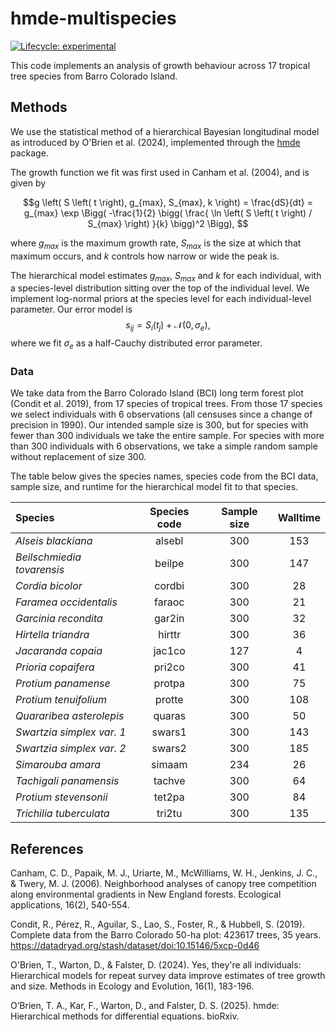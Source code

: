 # hmde-multispecies
[![Lifecycle:
experimental](https://img.shields.io/badge/lifecycle-experimental-orange.svg)](https://lifecycle.r-lib.org/articles/stages.html#experimental)

This code implements an analysis of growth behaviour across 17 tropical tree species from Barro Colorado Island.

## Methods
We use the statistical method of a hierarchical Bayesian longitudinal model as 
introduced by O'Brien et al. (2024), implemented through the [hmde](https://github.com/traitecoevo/hmde) package. 

The growth function we fit was first used in Canham et al. (2004), and is given by

$$g \left( S \left( t \right), g_{max}, S_{max}, k \right) = \frac{dS}{dt} = g_{max} \exp \Bigg( -\frac{1}{2} \bigg( \frac{ \ln \left( S \left( t \right) / S_{max} \right) }{k} \bigg)^2 \Bigg), $$ 

where $g_{max}$ is the maximum growth rate, $S_{max}$ is the size at which that maximum occurs, and $k$ controls how narrow or wide the peak is.

The hierarchical model estimates $g_{max}$, $S_{max}$ and $k$ for each individual, 
with a species-level distribution sitting over the top of the individual level.
We implement log-normal priors at the species level for each individual-level parameter. 
Our error model is
$$s_{ij} = S_i(t_j) + \mathcal{N}(0, \sigma_e),$$
where we fit $\sigma_e$ as a half-Cauchy distributed error parameter. 

### Data
We take data from the Barro Colorado Island (BCI) long term forest plot (Condit et al. 2019),
from 17 species of tropical trees. From those 17 species we select individuals with
6 observations (all censuses since a change of precision in 1990). Our intended sample 
size is 300, but for species with fewer than 300 individuals we take the entire sample.
For species with more than 300 individuals with 6 observations, we take a simple random
sample without replacement of size 300.

The table below gives the species names, species code from the BCI data, sample size, 
and runtime for the hierarchical model fit to that species.

|Species | Species code | Sample size | Walltime|
| :---------- | :----------: | :------: | :------: |
| *Alseis blackiana* | alsebl | 300 | 153 |
| *Beilschmiedia tovarensis* | beilpe | 300 | 147 |
| *Cordia bicolor* | cordbi | 300 | 28 |
| *Faramea occidentalis* | faraoc | 300 | 21 |
| *Garcinia recondita* | gar2in | 300 | 32 |
| *Hirtella triandra* | hirttr | 300 | 36 |
| *Jacaranda copaia* | jac1co | 127 | 4 |
| *Prioria copaifera* | pri2co | 300 | 41 |
| *Protium panamense* | protpa | 300 | 75 |
| *Protium tenuifolium* | protte | 300 | 108 |
| *Quararibea asterolepis* | quaras | 300 | 50 |
| *Swartzia simplex var. 1* | swars1 | 300 | 143 |
| *Swartzia simplex var. 2* | swars2 | 300 | 185 |
| *Simarouba amara* | simaam | 234 | 26 |
| *Tachigali panamensis* | tachve | 300 | 64 |
| *Protium stevensonii* | tet2pa | 300 | 84 |
| *Trichilia tuberculata* | tri2tu | 300 | 135 |

## References
Canham, C. D., Papaik, M. J., Uriarte, M., McWilliams, W. H., Jenkins, J. C., & Twery, M. J. (2006). Neighborhood analyses of canopy tree competition along environmental gradients in New England forests. Ecological applications, 16(2), 540-554.

Condit, R., Pérez, R., Aguilar, S., Lao, S., Foster, R., & Hubbell, S. (2019). Complete data from the Barro Colorado 50-ha plot: 423617 trees, 35 years. https://datadryad.org/stash/dataset/doi:10.15146/5xcp-0d46

O'Brien, T., Warton, D., & Falster, D. (2024). Yes, they're all individuals: Hierarchical models for repeat survey data improve estimates of tree growth and size. Methods in Ecology and Evolution, 16(1), 183-196.

O’Brien, T. A., Kar, F., Warton, D., and Falster, D. S. (2025). hmde: Hierarchical methods for differential equations. bioRxiv.
